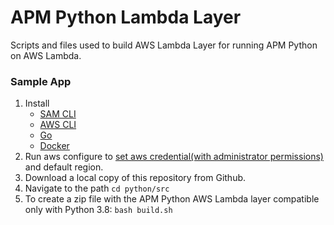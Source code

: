 # APM Python Lambda Layer

Scripts and files used to build AWS Lambda Layer for running APM Python on AWS Lambda.

### Sample App 

1. Install
   * [SAM CLI](https://docs.aws.amazon.com/serverless-application-model/latest/developerguide/serverless-sam-cli-install.html)
   * [AWS CLI](https://docs.aws.amazon.com/cli/latest/userguide/install-cliv2.html)
   * [Go](https://go.dev/doc/install)
   * [Docker](https://docs.docker.com/get-docker)
2. Run aws configure to [set aws credential(with administrator permissions)](https://docs.aws.amazon.com/serverless-application-model/latest/developerguide/serverless-sam-cli-install-mac.html#serverless-sam-cli-install-mac-iam-permissions) and default region.
3. Download a local copy of this repository from Github.
4. Navigate to the path `cd python/src`
5. To create a zip file with the APM Python AWS Lambda layer compatible only with Python 3.8: `bash build.sh`
